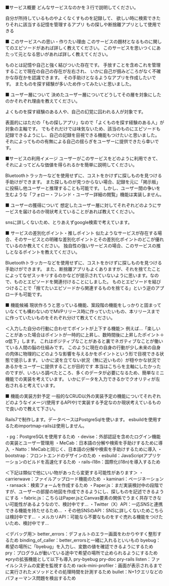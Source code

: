 ■サービス概要
どんなサービスなのかを３行で説明してください。

  自分が所持しているものやよくなくすものを記録して、
  欲しい時に検索できたりそれに該当する記憶を管理するアプリ
  もの探しや断捨離アプリとして使用できる


■ このサービスへの思い・作りたい理由
このサービスの題材となるものに関してのエピソードがあれば詳しく教えてください。
このサービスを思いつくにあたって元となる思いがあれば詳しく教えてください。

  ものとは記憶や自己と強く結びついた存在です。
  手放すことを含めこれを管理することで現在の自己の存在が左右され、
  いかに自己が掴みどころがなく不確かな存在かを認識できます。
  その手助けとなるようなアプリを作成したいです。
  またものを探す経験が多いため作ってみたいと思いました。


■ ユーザー層について
決めたユーザー層についてどうしてその層を対象にしたのかそれぞれ理由を教えてください。

  よくものを探す経験のある人や、自己の幻覚に囚われる人が対象です。

  表面的にはただの「もの探しアプリ」なので「よくものを探す経験のある人」が対象の主軸です。
  でもそれだけでは味気ないため、該当のものにエピソードも記録できるようにし、自己の記録を目視できる機能もつけたいと思いました。
  それによってものの有無による自己の揺らぎをユーザーに提供できたら幸いです。


■サービスの利用イメージ
ユーザーがこのサービスをどのように利用できて、それによってどんな価値を得られるかを簡単に説明してください。

  Bluetoothトラッカーなどを使用せずに、コストをかけずに探しものを見つける手助けができます。
  また探しものが見つからない場合、記録を元に「掲示板」に投稿し他ユーザーと推理することも可能です。
  しかし、ユーザー間の争いを生むような「フォロー・フレンド・ユーザー詳細の閲覧」機能は実装しません。


■ ユーザーの獲得について
想定したユーザー層に対してそれぞれどのようにサービスを届けるのか現状考えていることがあれば教えてください。

  snsに詳しくないため、とりあえずgoogle検索で考えています。


■ サービスの差別化ポイント・推しポイント
似たようなサービスが存在する場合、そのサービスとの明確な差別化ポイントとその差別化ポイントのどこが優れているのか教えてください。
独自性の強いサービスの場合、このサービスの推しとなるポイントを教えてください。

  Bluetoothトラッカーなどを使用せずに、コストをかけずに探しものを見つける手助けができます。
  また、断捨離アプリもよくありますが、それを捨てたことによってなぜスッキリするのかなどが提示されていないように思います。なので、ものとエピソードを関連付けることにしました。
  ものとエピソードを結びつけることで「捨てたいエピソードから関連するものを捨てる」という逆のアプローチも可能です。


■ 機能候補
現状作ろうと思っている機能、案段階の機能をしっかりと固まっていなくても構わないのでMVPリリース時に作っていたいもの、本リリースまでに作っていたいものをそれぞれ分けて教えてください。

  ＜入力した自分の行動に合わせてポイントが上下する機能＞
  例えば…「楽しいことがあった場合はポイントが一時的に上昇し、数時間後に上昇したポイント＋α低下」します。
  これはポジティブなことがあると裏でネガティブなことが働いている人間の脳の仕組みです。
  このように現在の自身の行動が少し未来の自身の肉体に物理的にどのような影響を与えるかをポイントという形で目視できる状態で提示します。
  いかに波を立てない状況（無に近いもの）が穏やかな状況であるかをユーザーに提供することが目的です
  本当はこちらを主軸にしたかったのですが、いろいろ調べたところ、多くのデータが必要になるため、簡単なミニ機能での実装を考えています。
  いかにデータを入力できるかでクオリティが左右されると考えています。


■ 機能の実装方針予定
一般的なCRUD以外の実装予定の機能についてそれぞれどのようなイメージ(使用するAPIや)で実装する予定なのか現状考えているもので良いので教えて下さい。

  Rails7で制作します。データベースはPostgreSqlを使います。
  esbuildを使用するためimportmap-railsは使用しません。

  ・pg：PostgreSQLを使用するため
  ・devise：外部認証を含めたログイン機能の実装とユーザー管理用
  ・MeCab：日本語の分解や検索を手助けするために導入
  ・Natto：MeCabと同じく、日本語の分解や検索を手助けするために導入
  ・bootstrap：フロントエンドのデザインのため
  ・esbuild：JavaScriptアプリケーションのビルドを高速化するため
  ・rails-i18n：国際化(i18n)を導入するため

  ＜下記は類似で他にいい物があったら変更する可能性があります＞
  ・carrierwave：ファイルアップロード機能のため
  ・kaminari：ページネーション
  ・ransack：検索フォームを作成するため
  ・Paper.js：まだ実装検討中の段階ですが、ユーザーの部屋の地図を作成できるようにし、探しものを記述できるようにする
  ・fabric.js：こちらはPaper.jsとCanvas要素の関係でうまく共存できない可能性があるようなので、検討中です…
  ・Twitter（X）API：一応SNSと連携できる機能を持たせるため…
  ・その他SNSのAPI：SNSに詳しくないためこちらは検討中です…
  ・メルカリAPI：可能なら不要なものをすぐ売れる機能をつけたいため、検討中です…

  ＜デバッグ用＞
  better_errors：デフォルトのエラー画面をわかりやすく整形するため	binding_of_caller：better_errorsと一緒に入れるといいもの
  byebug：希望の場所に「byebug」を入力し、変数の値を確認できるようにするため
  pry：プログラムが動いている途中で希望の場所で止められるようにするため
    ※pryの拡張機能として以下も導入
    pry-byebug
    pry-doc
    pry-rails
  listen：ファイルシステムの変更を監視するため
  rack-mini-profiler：画面が表示されるまでに実行されたメソッドとその処理時間を計測するため
  bullet：N+1クエリなどのパフォーマンス問題を検出するため